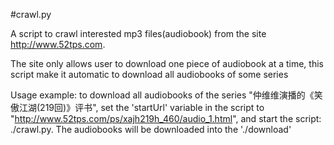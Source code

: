 #crawl.py

A script to crawl interested mp3 files(audiobook) from the site http://www.52tps.com. 

The site only allows user to download one piece of audiobook at a time, this script make it automatic to download all audiobooks of some series

Usage example: to download all audiobooks of the series "仲维维演播的《笑傲江湖(219回)》评书", set the 'startUrl' variable in the script to "http://www.52tps.com/ps/xajh219h_460/audio_1.html", and start the script: ./crawl.py. The audiobooks will be downloaded into the './download'
